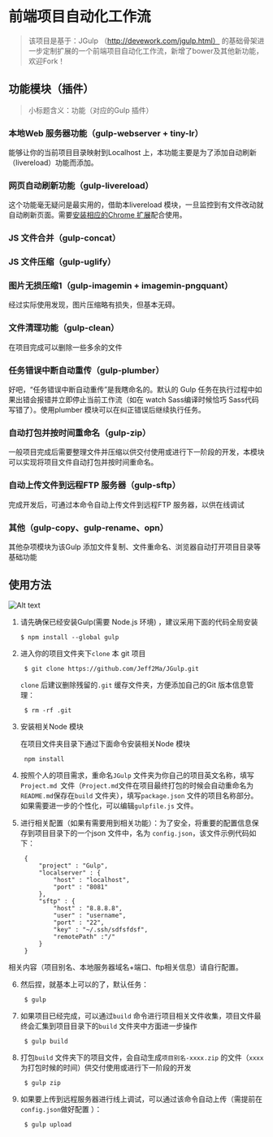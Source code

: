
前端项目自动化工作流
====


> 该项目是基于：JGulp （http://devework.com/jgulp.html） 的基础骨架进一步定制扩展的一个前端项目自动化工作流，新增了bower及其他新功能，欢迎Fork！

>


## 功能模块（插件）

> 小标题含义：功能（对应的Gulp 插件）

### 本地Web 服务器功能（gulp-webserver + tiny-lr）

能够让你的当前项目目录映射到Localhost 上，本功能主要是为了添加自动刷新（livereload）功能而添加。

### 网页自动刷新功能（gulp-livereload）

这个功能毫无疑问是最实用的，借助本livereload 模块，一旦监控到有文件改动就自动刷新页面。需要[安装相应的Chrome 扩展](https://chrome.google.com/webstore/detail/livereload/jnihajbhpnppcggbcgedagnkighmdlei?hl=zh-CN)配合使用。

### JS 文件合并（gulp-concat）

### JS 文件压缩（gulp-uglify）

### 图片无损压缩1（gulp-imagemin + imagemin-pngquant）

经过实际使用发现，图片压缩略有损失，但基本无碍。

### 文件清理功能（gulp-clean）

在项目完成可以删除一些多余的文件

### 任务错误中断自动重传（gulp-plumber）

好吧，“任务错误中断自动重传”是我瞎命名的。默认的 Gulp 任务在执行过程中如果出错会报错并立即停止当前工作流（如在 watch Sass编译时候恰巧 Sass代码写错了）。使用plumber 模块可以在纠正错误后继续执行任务。

### 自动打包并按时间重命名（gulp-zip）

一般项目完成后需要整理文件并压缩以供交付使用或进行下一阶段的开发，本模块可以实现将项目文件自动打包并按时间重命名。

### 自动上传文件到远程FTP 服务器（gulp-sftp）

完成开发后，可通过本命令自动上传文件到远程FTP 服务器，以供在线调试

### 其他（gulp-copy、gulp-rename、opn）

其他杂项模块为该Gulp 添加文件复制、文件重命名、浏览器自动打开项目目录等基础功能




## 使用方法

![Alt text](./images/info.png)


1.  请先确保已经安装Gulp(需要 Node.js 环境) ，建议采用下面的代码全局安装

		$ npm install --global gulp 

2. 进入你的项目文件夹下`clone` 本 git 项目

		$ git clone https://github.com/Jeff2Ma/JGulp.git

   `clone` 后建议删除残留的`.git` 缓存文件夹，方便添加自己的Git 版本信息管理：
   
  		$ rm -rf .git  
		
3. 安装相关Node 模块

	在项目文件夹目录下通过下面命令安装相关Node 模块

		npm install 

4. 按照个人的项目需求，重命名`JGulp` 文件夹为你自己的项目英文名称，填写`Project.md `文件（`Project.md`文件在项目最终打包的时候会自动重命名为`README.md`保存在`build` 文件夹），填写`package.json` 文件的项目名称部分。如果需要进一步的个性化，可以编辑`gulpfile.js` 文件。

5. 进行相关配置（如果有需要用到相关功能）：为了安全，将重要的配置信息保存到项目目录下的一个json 文件中，名为 `config.json`，该文件示例代码如下：

		{
			"project" : "Gulp", 	
			"localserver" : {
    			"host" : "localhost",
    			"port" : "8081"
  			},
 			"sftp" : {
    			"host" : "8.8.8.8",
    			"user" : "username",
   				"port" : "22",
    			"key" : "~/.ssh/sdfsfdsf",
    			"remotePath" :"/"
 			}
		}   
相关内容（项目别名、本地服务器域名+端口、ftp相关信息）请自行配置。
		
6. 然后捏，就基本上可以的了，默认任务：

		$ gulp
	
7. 如果项目已经完成，可以通过`build` 命令进行项目相关文件收集，项目文件最终会汇集到项目目录下的`build` 文件夹中方面进一步操作

		$ gulp build

8. 打包`build` 文件夹下的项目文件，会自动生成`项目别名-xxxx.zip` 的文件（`xxxx` 为打包时候的时间）供交付使用或进行下一阶段的开发

		$ gulp zip
		
9. 如果要上传到远程服务器进行线上调试，可以通过该命令自动上传（需提前在 `config.json`做好配置 ）：

		$ gulp upload 






